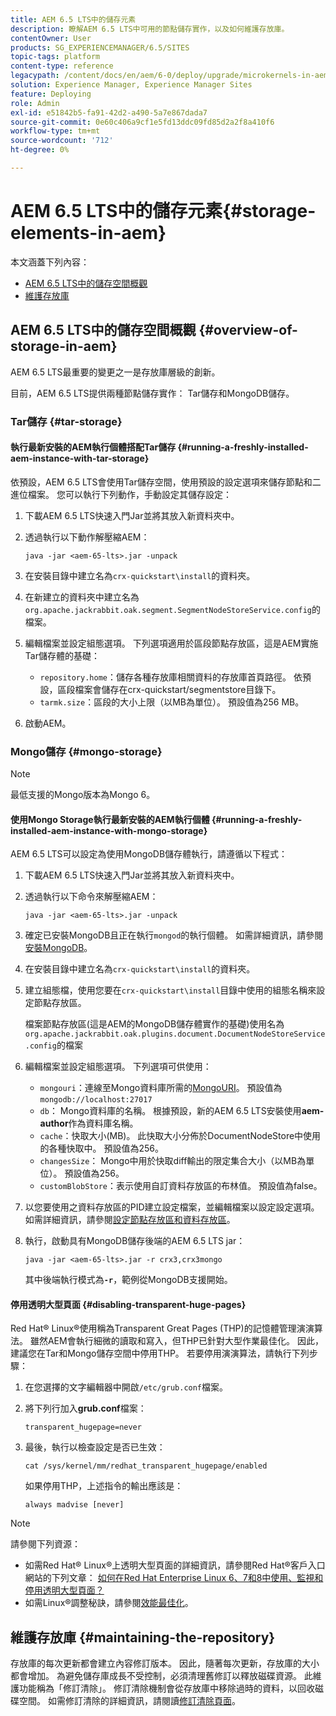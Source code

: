```yaml
---
title: AEM 6.5 LTS中的儲存元素
description: 瞭解AEM 6.5 LTS中可用的節點儲存實作，以及如何維護存放庫。
contentOwner: User
products: SG_EXPERIENCEMANAGER/6.5/SITES
topic-tags: platform
content-type: reference
legacypath: /content/docs/en/aem/6-0/deploy/upgrade/microkernels-in-aem-6-0
solution: Experience Manager, Experience Manager Sites
feature: Deploying
role: Admin
exl-id: e51842b5-fa91-42d2-a490-5a7e867dada7
source-git-commit: 0e60c406a9cf1e5fd13ddc09fd85d2a2f8a410f6
workflow-type: tm+mt
source-wordcount: '712'
ht-degree: 0%

---
```


# AEM 6.5 LTS中的儲存元素{#storage-elements-in-aem}

本文涵蓋下列內容：

* [AEM 6.5 LTS中的儲存空間概觀](/help/sites-deploying/storage-elements-in-aem-6.md#overview-of-storage-in-aem)
* [維護存放庫](/help/sites-deploying/storage-elements-in-aem-6.md#maintaining-the-repository)

## AEM 6.5 LTS中的儲存空間概觀 {#overview-of-storage-in-aem}

AEM 6.5 LTS最重要的變更之一是存放庫層級的創新。

目前，AEM 6.5 LTS提供兩種節點儲存實作： Tar儲存和MongoDB儲存。

### Tar儲存 {#tar-storage}

#### 執行最新安裝的AEM執行個體搭配Tar儲存 {#running-a-freshly-installed-aem-instance-with-tar-storage}

依預設，AEM 6.5 LTS會使用Tar儲存空間，使用預設的設定選項來儲存節點和二進位檔案。 您可以執行下列動作，手動設定其儲存設定：

1. 下載AEM 6.5 LTS快速入門Jar並將其放入新資料夾中。
1. 透過執行以下動作解壓縮AEM：

   `java -jar <aem-65-lts>.jar -unpack`

1. 在安裝目錄中建立名為`crx-quickstart\install`的資料夾。

1. 在新建立的資料夾中建立名為`org.apache.jackrabbit.oak.segment.SegmentNodeStoreService.config`的檔案。

1. 編輯檔案並設定組態選項。 下列選項適用於區段節點存放區，這是AEM實施Tar儲存體的基礎：

   * `repository.home`：儲存各種存放庫相關資料的存放庫首頁路徑。 依預設，區段檔案會儲存在crx-quickstart/segmentstore目錄下。
   * `tarmk.size`：區段的大小上限（以MB為單位）。 預設值為256 MB。

1. 啟動AEM。

### Mongo儲存 {#mongo-storage}

>[!NOTE]
>
>最低支援的Mongo版本為Mongo 6。

#### 使用Mongo Storage執行最新安裝的AEM執行個體 {#running-a-freshly-installed-aem-instance-with-mongo-storage}

AEM 6.5 LTS可以設定為使用MongoDB儲存體執行，請遵循以下程式：

1. 下載AEM 6.5 LTS快速入門Jar並將其放入新資料夾中。
1. 透過執行以下命令來解壓縮AEM：

   `java -jar <aem-65-lts>.jar -unpack`

1. 確定已安裝MongoDB且正在執行`mongod`的執行個體。 如需詳細資訊，請參閱[安裝MongoDB](https://docs.mongodb.org/manual/installation/)。
1. 在安裝目錄中建立名為`crx-quickstart\install`的資料夾。
1. 建立組態檔，使用您要在`crx-quickstart\install`目錄中使用的組態名稱來設定節點存放區。

   檔案節點存放區(這是AEM的MongoDB儲存體實作的基礎)使用名為`org.apache.jackrabbit.oak.plugins.document.DocumentNodeStoreService.config`的檔案

1. 編輯檔案並設定組態選項。 下列選項可供使用：

   * `mongouri`：連線至Mongo資料庫所需的[MongoURI](https://docs.mongodb.org/manual/reference/connection-string/)。 預設值為`mongodb://localhost:27017`
   * `db`： Mongo資料庫的名稱。 根據預設，新的AEM 6.5 LTS安裝使用&#x200B;**aem-author**&#x200B;作為資料庫名稱。
   * `cache`：快取大小(MB)。 此快取大小分佈於DocumentNodeStore中使用的各種快取中。 預設值為256。
   * `changesSize`： Mongo中用於快取diff輸出的限定集合大小（以MB為單位）。 預設值為256。
   * `customBlobStore`：表示使用自訂資料存放區的布林值。 預設值為false。

1. 以您要使用之資料存放區的PID建立設定檔案，並編輯檔案以設定設定選項。 如需詳細資訊，請參閱[設定節點存放區和資料存放區](/help/sites-deploying/data-store-config.md)。

1. 執行，啟動具有MongoDB儲存後端的AEM 6.5 LTS jar：

   ```shell
   java -jar <aem-65-lts>.jar -r crx3,crx3mongo
   ```

   其中後端執行模式為&#x200B;**`-r`**，範例從MongoDB支援開始。

#### 停用透明大型頁面 {#disabling-transparent-huge-pages}

Red Hat® Linux®使用稱為Transparent Great Pages (THP)的記憶體管理演演算法。 雖然AEM會執行細微的讀取和寫入，但THP已針對大型作業最佳化。 因此，建議您在Tar和Mongo儲存空間中停用THP。 若要停用演演算法，請執行下列步驟：

1. 在您選擇的文字編輯器中開啟`/etc/grub.conf`檔案。
1. 將下列行加入&#x200B;**grub.conf**&#x200B;檔案：

   ```
   transparent_hugepage=never
   ```

1. 最後，執行以檢查設定是否已生效：

   ```
   cat /sys/kernel/mm/redhat_transparent_hugepage/enabled
   ```

   如果停用THP，上述指令的輸出應該是：

   ```
   always madvise [never]
   ```

>[!NOTE]
>
>請參閱下列資源：
>
>* 如需Red Hat® Linux®上透明大型頁面的詳細資訊，請參閱Red Hat®客戶入口網站的下列文章： [如何在Red Hat Enterprise Linux 6、7和8中使用、監視和停用透明大型頁面？](https://access.redhat.com/solutions/46111)
>* 如需Linux®調整秘訣，請參閱[效能最佳化](/help/sites-deploying/configuring-performance.md)。
>

## 維護存放庫 {#maintaining-the-repository}

存放庫的每次更新都會建立內容修訂版本。 因此，隨著每次更新，存放庫的大小都會增加。 為避免儲存庫成長不受控制，必須清理舊修訂以釋放磁碟資源。 此維護功能稱為「修訂清除」。 修訂清除機制會從存放庫中移除過時的資料，以回收磁碟空間。 如需修訂清除的詳細資訊，請閱讀[修訂清除頁面](/help/sites-deploying/revision-cleanup.md)。
